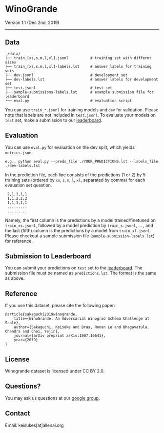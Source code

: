 # WinoGrande 

Version 1.1 (Dec 2nd, 2019)

- - - 

## Data

    ./data/
    ├── train_[xs,s,m,l,xl].jsonl          # training set with differnt sizes
    ├── train_[xs,s,m,l,xl]-labels.lst     # answer labels for training sets
    ├── dev.jsonl                          # development set
    ├── dev-labels.lst                     # answer labels for development set
    ├── test.jsonl                         # test set
    ├── sample-submissions-labels.lst      # example submission file for leaderboard    
    └── eval.py                            # evaluation script
    
You can use `train_*.jsonl` for training models and `dev` for validation.
Please note that labels are not included in `test.jsonl`. To evaluate your models on `test` set, make a submission to our [leaderboard](https://winogrande.allenai.org).


## Evaluation

You can use `eval.py` for evaluation on the dev split, which yields `metrics.json`. 

    e.g., python eval.py --preds_file ./YOUR_PREDICTIONS.lst --labels_file ./dev-labels.lst

In the prediction file, each line consists of the predictions (1 or 2) by 5 training sets (ordered by `xs`, `s`, `m`, `l`, `xl`, separated by comma) for each evauation set question. 

     2,1,1,1,1
     1,1,2,2,2
     1,1,1,1,1
     .........
     .........

Namely, the first column is the predictions by a model trained/finetuned on `train_xs.jsonl`, followed by a model prediction by `train_s.jsonl`, ... , and the last (fifth) column is the predictions by a model from `train_xl.jsonl`.
Please checkout a sample submission file (`sample-submission-labels.lst`) for reference.

## Submission to Leaderboard

You can submit your predictions on `test` set to the [leaderboard](http://winogrande.allenai.org).
The submission file must be named as `predictions.lst`. The format is the same as above.  

    
## Reference
If you use this dataset, please cite the following paper:

	@article{sakaguchi2019winogrande,
	    title={WinoGrande: An Adversarial Winograd Schema Challenge at Scale},
	    author={Sakaguchi, Keisuke and Bras, Ronan Le and Bhagavatula, Chandra and Choi, Yejin},
	    journal={arXiv preprint arXiv:1907.10641},
	    year={2019}
	}


## License 

Winogrande dataset is licensed under CC BY 2.0.


## Questions?

You may ask us questions at our [google group](https://groups.google.com/a/allenai.org/forum/#!forum/winogrande).


## Contact 

Email: keisukes[at]allenai.org
